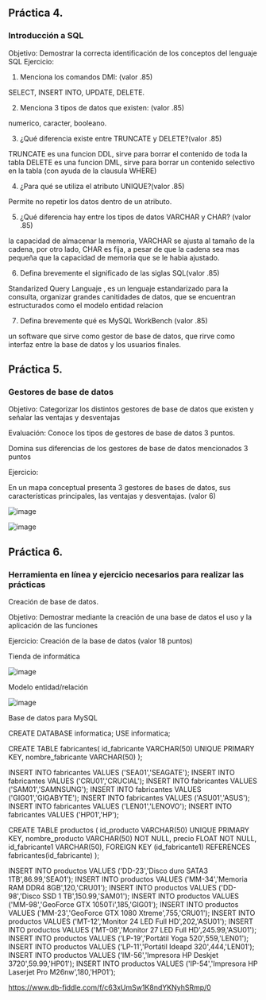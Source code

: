 ## Práctica 4.
### Introducción a SQL
Objetivo: Demostrar la correcta identificación de los conceptos del lenguaje SQL
Ejercicio:

1. Menciona los comandos DMl: (valor .85)

 SELECT, INSERT INTO, UPDATE, DELETE.

2. Menciona 3 tipos de datos que existen: (valor .85)

numerico, caracter, booleano.

3. ¿Qué diferencia existe entre TRUNCATE y DELETE?(valor .85)

TRUNCATE es una funcion DDL, sirve para borrar el contenido de toda la tabla
DELETE es una funcion DML, sirve para borrar un contenido selectivo en la tabla (con ayuda de la clausula WHERE)

4. ¿Para qué se utiliza el atributo UNIQUE?(valor .85)

Permite no repetir los datos dentro de un atributo.

5. ¿Qué diferencia hay entre los tipos de datos VARCHAR y CHAR? (valor .85)

la capacidad de almacenar la memoria, VARCHAR se ajusta al tamaño de la cadena, por otro lado, CHAR es fija, a pesar de que la cadena sea mas pequeña que la capacidad de memoria que se le habia ajustado.


6. Defina brevemente el significado de las siglas SQL(valor .85)

Standarized Query Languaje , es un lenguaje estandarizado para la consulta, organizar  grandes canitidades de datos, que se encuentran estructurados como el modelo entidad relacion


7. Defina brevemente qué es MySQL WorkBench (valor .85)

un software que sirve como gestor de base de datos, que rirve como interfaz entre la base de datos y los usuarios finales.

## Práctica 5.
### Gestores de base de datos

Objetivo: Categorizar los distintos gestores de base de datos que existen y señalar las
ventajas y desventajas

Evaluación: Conoce los tipos de gestores de base de datos 3 puntos.

Domina sus diferencias de los gestores de base de datos mencionados 3 puntos

Ejercicio:

En un mapa conceptual presenta 3 gestores de bases de datos, sus características
principales, las ventajas y desventajas. (valor 6)

![image](https://user-images.githubusercontent.com/91554777/170415427-e2b7321b-a97f-43b0-ac24-6e506c307e6b.png)

![image](https://user-images.githubusercontent.com/103066839/170528023-eca4f0bb-7da5-42f2-9ebb-e4f5ebd8874e.png)


## Práctica 6.
### Herramienta en línea y ejercicio necesarios para realizar las prácticas

Creación de base de datos.

Objetivo: Demostrar mediante la creación de una base de datos el uso y la aplicación de
las funciones

Ejercicio: Creación de la base de datos (valor 18 puntos)

Tienda de informática

![image](https://user-images.githubusercontent.com/91554777/170415101-717bca19-3644-46a9-8a57-8d5940c5d283.png)




Modelo entidad/relación

![image](https://user-images.githubusercontent.com/103066839/170966910-cee5f628-61c5-47ef-929e-ea102ba224d0.png)



Base de datos para MySQL

CREATE DATABASE informatica;
USE informatica;

CREATE TABLE fabricantes(
  id_fabricante VARCHAR(50) UNIQUE PRIMARY KEY,
    nombre_fabricante VARCHAR(50)
);

INSERT INTO fabricantes VALUES ('SEA01','SEAGATE');
INSERT INTO fabricantes VALUES ('CRU01','CRUCIAL');
INSERT INTO fabricantes VALUES ('SAM01','SAMNSUNG');
INSERT INTO fabricantes VALUES ('GIG01','GIGABYTE');
INSERT INTO fabricantes VALUES ('ASU01','ASUS');
INSERT INTO fabricantes VALUES ('LEN01','LENOVO');
INSERT INTO fabricantes VALUES ('HP01','HP');

CREATE TABLE productos (
  id_producto VARCHAR(50) UNIQUE PRIMARY KEY,
    nombre_producto VARCHAR(50) NOT NULL,
    precio FLOAT NOT NULL,
    id_fabricante1 VARCHAR(50),
    FOREIGN KEY (id_fabricante1) REFERENCES fabricantes(id_fabricante)
  );

 INSERT INTO productos VALUES ('DD-23','Disco duro SATA3 1TB',86.99,'SEA01');
 INSERT INTO productos VALUES ('MM-34','Memoria RAM DDR4 8GB',120,'CRU01');
 INSERT INTO productos VALUES ('DD-98','Disco SSD 1 TB',150.99,'SAM01');
 INSERT INTO productos VALUES ('MM-98','GeoForce GTX 1050Ti',185,'GIG01');
 INSERT INTO productos VALUES ('MM-23','GeoForce GTX 1080 Xtreme',755,'CRU01');
 INSERT INTO productos VALUES ('MT-12','Monitor 24 LED Full HD',202,'ASU01');
 INSERT INTO productos VALUES ('MT-08','Monitor 27 LED Full HD',245.99,'ASU01');
 INSERT INTO productos VALUES ('LP-19','Portátil Yoga 520',559,'LEN01');
 INSERT INTO productos VALUES ('LP-11','Portátil Ideapd 320',444,'LEN01');
 INSERT INTO productos VALUES ('IM-56','Impresora HP Deskjet 3720',59.99,'HP01');
 INSERT INTO productos VALUES ('IP-54','Impresora HP Laserjet Pro M26nw',180,'HP01');



https://www.db-fiddle.com/f/c63xUmSw1K8ndYKNyhSRmp/0
